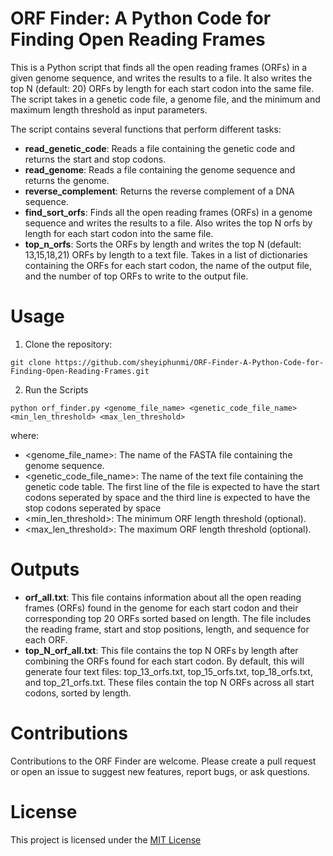 # ORF Finder: A Python Code for Finding Open Reading Frames

This is a Python script that finds all the open reading frames (ORFs) in a given genome sequence, and writes the results to a file. It also writes the top N (default: 20) ORFs by length for each start codon into the same file. The script takes in a genetic code file, a genome file, and the minimum and maximum length threshold as input parameters.

The script contains several functions that perform different tasks:
* **read_genetic_code**: Reads a file containing the genetic code and returns the start and stop codons.
*	**read_genome**: Reads a file containing the genome sequence and returns the genome.
*	**reverse_complement**: Returns the reverse complement of a DNA sequence.
*	**find_sort_orfs**: Finds all the open reading frames (ORFs) in a genome sequence and writes the results to a file. Also writes the top N orfs by length for each start codon into the same file.
*	**top_n_orfs**: Sorts the ORFs by length and writes the top N (default: 13,15,18,21) ORFs by length to a text file. Takes in a list of dictionaries containing the ORFs for each start codon, the name of the output file, and the number of top ORFs to write to the output file.


# Usage

1. Clone the repository:

```
git clone https://github.com/sheyiphunmi/ORF-Finder-A-Python-Code-for-Finding-Open-Reading-Frames.git
```

2. Run the Scripts
 
```
python orf_finder.py <genome_file_name> <genetic_code_file_name> <min_len_threshold> <max_len_threshold>
```

where:

* <genome_file_name>: The name of the FASTA file containing the genome sequence.
* <genetic_code_file_name>: The name of the text file containing the genetic code table. The first line of the file is expected to have the start codons seperated by space and the third line is expected to have the stop codons seperated by space
* <min_len_threshold>: The minimum ORF length threshold (optional).
* <max_len_threshold>: The maximum ORF length threshold (optional).

# Outputs

* **orf_all.txt**: This file contains information about all the open reading frames (ORFs) found in the genome for each start codon and their corresponding top 20 ORFs sorted based on length. The file includes the reading frame, start and stop positions, length, and sequence for each ORF.
* **top_N_orf_all.txt**: This file contains the top N ORFs by length after combining the ORFs found for each start codon. By default, this will generate four text files: top_13_orfs.txt, top_15_orfs.txt, top_18_orfs.txt, and top_21_orfs.txt. These files contain the top N ORFs across all start codons, sorted by length.

# Contributions

Contributions to the ORF Finder are welcome. Please create a pull request or open an issue to suggest new features, report bugs, or ask questions.

# License

This project is licensed under the [MIT License](https://opensource.org/license/mit/)
